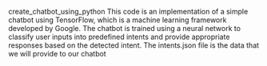 create_chatbot_using_python
This code is an implementation of a simple chatbot using TensorFlow, which is a machine learning framework developed by Google. 
The chatbot is trained using a neural network to classify user inputs into predefined intents and provide appropriate responses based on the detected intent.
The intents.json file is the data that we will provide to our chatbot
